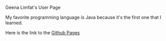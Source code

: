 Geena Limfat's User Page

My favorite programming language is Java because it's the first one that I learned.

Here is the link to the [Github Pages](https://geenalimfat.github.io/GitHub-Pages/)
